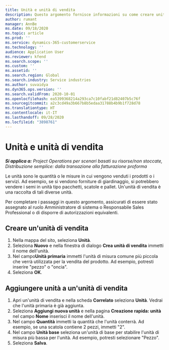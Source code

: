 ```yaml
---
title: Unità e unità di vendita
description: Questo argomento fornisce informazioni su come creare unità e unità di vendita in Dynamics 365 Project Operations.
author: rumant
manager: AnnBe
ms.date: 09/18/2020
ms.topic: article
ms.prod: ''
ms.service: dynamics-365-customerservice
ms.technology: ''
audience: Application User
ms.reviewer: kfend
ms.search.scope: ''
ms.custom: ''
ms.assetid: ''
ms.search.region: Global
ms.search.industry: Service industries
ms.author: suvaidya
ms.dyn365.ops.version: ''
ms.search.validFrom: 2020-10-01
ms.openlocfilehash: ea5399368214a293ca7c10fabf21d82407b5c76f
ms.sourcegitcommit: a2c3cd49a3b667b8b5edaa31788b4b9b1f728d78
ms.translationtype: HT
ms.contentlocale: it-IT
ms.lasthandoff: 09/28/2020
ms.locfileid: "3898761"
---
```

# <a name="units-and-unit-groups"></a>Unità e unità di vendita

_**Si applica a:** Project Operations per scenari basati su risorse/non stoccate, Distribuzione semplice: dalla transazione alla fatturazione proforma_

Le unità sono le quantità o le misure in cui vengono venduti i prodotti o i servizi. Ad esempio, se si vendono forniture di giardinaggio, si potrebbero vendere i semi in unità tipo pacchetti, scatole e pallet. Un'unità di vendita è una raccolta di tali diverse unità.

Per completare i passaggi in questo argomento, assicurati di essere stato assegnato al ruolo Amministratore di sistema o Responsabile Sales Professional o di disporre di autorizzazioni equivalenti.

## <a name="create-a-unit-group"></a>Creare un'unità di vendita

1. Nella mappa del sito, seleziona **Unità**.
2. Seleziona **Nuovo** e nella finestra di dialogo **Crea unità di vendita** immetti il nome dell'unità.
3. Nel campo**Unità primaria** immetti l'unità di misura comune più piccola che verrà utilizzata per la vendita del prodotto. Ad esempio, potresti inserire "pezzo" o "oncia".
4. Seleziona **OK**.

## <a name="add-units-to-a-unit-group"></a>Aggiungere unità a un'unità di vendita

1. Apri un'unità di vendita e nella scheda **Correlato** seleziona **Unità**. Vedrai che l'unità primaria è già aggiunta.
2. Seleziona **Aggiungi nuova unità** e nella pagina **Creazione rapida: unità** nel campo **Nome** inserisci il nome dell'unità.
3. Nel campo **Quantità** immetti la quantità che l'unità conterrà. Ad esempio, se una scatola contiene 2 pezzi, immetti "2". 
4. Nel campo **Unità base** seleziona un'unità di base per stabilire l'unità di misura più bassa per l'unità. Ad esempio, potresti selezionare "Pezzo".
5. Seleziona **Salva**.
